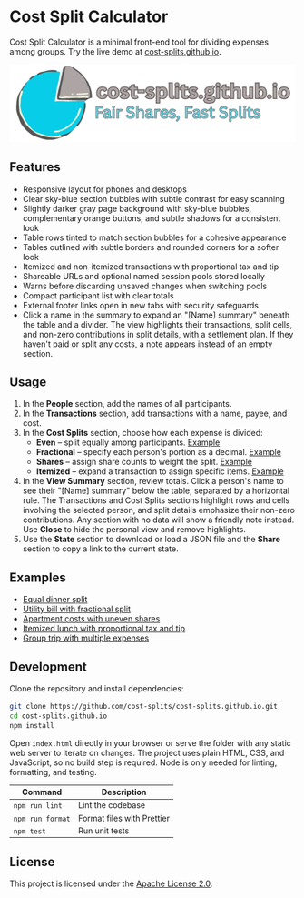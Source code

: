 # Cost Split Calculator

Cost Split Calculator is a minimal front-end tool for dividing expenses among
groups. Try the live demo at
[cost-splits.github.io](https://cost-splits.github.io).

![Cost Split Calculator screenshot](assets/icon-banner.png)

## Features

- Responsive layout for phones and desktops
- Clear sky-blue section bubbles with subtle contrast for easy scanning
- Slightly darker gray page background with sky-blue bubbles, complementary
  orange buttons, and subtle shadows for a consistent look
- Table rows tinted to match section bubbles for a cohesive appearance
- Tables outlined with subtle borders and rounded corners for a softer look
- Itemized and non-itemized transactions with proportional tax and tip
- Shareable URLs and optional named session pools stored locally
- Warns before discarding unsaved changes when switching pools
- Compact participant list with clear totals
- External footer links open in new tabs with security safeguards
- Click a name in the summary to expand an "[Name] summary" beneath the table
  and a divider. The view highlights their transactions, split cells, and
  non-zero contributions in split details, with a settlement plan. If they
  haven't paid or split any costs, a note appears instead of an empty section.

## Usage

1. In the **People** section, add the names of all participants.
2. In the **Transactions** section, add transactions with a name, payee, and
   cost.
3. In the **Cost Splits** section, choose how each expense is divided:
   - **Even** – split equally among participants.
     [Example](https://cost-splits.github.io/?state=N4IgDg9hA2IFwgKIA8CGBbM0CmcAEAIgJYB2J2ATiADTjYRbbwDaIAgtEQMZO0BCEAEY0QAYVQUYIALq0ALhVQkAzqi5yiEFS1AkMTBMTKURXCMrnwA7AA4AdABYAzLTCoAnibgAGWsqxEcsosAIzUYSHSAL7RQA)
   - **Fractional** – specify each person's portion as a decimal.
     [Example](https://cost-splits.github.io/?state=N4IgDg9hA2IFwgKIA8CGBbM0CmcAEAYgE6oDGALgJYQB2qsANONhFtvANogCCNdITAEKoiRAJ4CQAYWgjUIALpNyJGgGcyVWms6g66dgkQ4KRSqUrkJTUhDXl4ARgBMAZgB0ANgDsTMKjFsIicmNSxLHTgOAAZ3AFYGWNdE92cFAF8MoA)
   - **Shares** – assign share counts to weight the split.
     [Example](https://cost-splits.github.io/?state=N4IgDg9hA2IFwgKIA8CGBbM0CmcAEAgmKgE4Au62AdmSADTjYRbbwDaIBOy9IAQqgCWOAJ68AwgAsSggM4gAugzIlUVWagDGZQRHXtQVDKwQAlarQaaIs2nABMAFgDMAVgB0rhsRHYS8AEYGWSxBMnk4NiD7OmcFAF8EoA)
   - **Itemized** – expand a transaction to assign specific items.
     [Example](https://cost-splits.github.io/?state=N4IgDg9hA2IFwgKIA8CGBbM0CmcAEAMgK4B2AxgBYgA042EW28A2iACKomo1LQCWPAGJ8IXEAF1aAFwBOnAM6oyUkSXktQXdEwTFyVWmQjyp8ACwB2AHQXaYVAE9sM+AAZa8rHynq4zAIzUgf6SIN7Y6L7MoOHo8CAAQkQyAObOPEYm8P4AzFY5tiCe-D4sge6u4gC+1DFSEfEAyqjQqAAmGcamcP7+VgBMABweXqV+7uXVtWH1cQgACqgm3IZd2WZWAKz9IyVRFUHVR1VAA)
4. In the **View Summary** section, review totals. Click a person's name to see
   their "[Name] summary" below the table, separated by a horizontal rule. The
   Transactions and Cost Splits sections highlight rows and cells involving the
   selected person, and split details emphasize their non-zero contributions.
   Any section with no data will show a friendly note instead. Use **Close** to
   hide the personal view and remove highlights.
5. Use the **State** section to download or load a JSON file and the **Share**
   section to copy a link to the current state.

## Examples

- [Equal dinner split](https://cost-splits.github.io/?state=N4IgDg9hA2IFwgKIA8CGBbM0CmcAEAIgJYB2J2ATiADTjYRbbwDaIAgtEQMZO0BCEAEY0QAYVQUYIALq0ALhVQkAzqi5yiEFS1AkMTBMTKURXCMrnwA7AA4AdABYAzLTCoAnibgAGWsqxEcsosAIzUYSHSAL7RQA)
- [Utility bill with fractional split](https://cost-splits.github.io/?state=N4IgDg9hA2IFwgKIA8CGBbM0CmcAEAYgE6oDGALgJYQB2qsANONhFtvANogCCNdITAEKoiRAJ4CQAYWgjUIALpNyJGgGcyVWms6g66dgkQ4KRSqUrkJTUhDXl4ARgBMAZgB0ANgDsTMKjFsIicmNSxLHTgOAAZ3AFYGWNdE92cFAF8MoA)
- [Apartment costs with uneven shares](https://cost-splits.github.io/?state=N4IgDg9hA2IFwgKIA8CGBbM0CmcAEAgmKgE4Au62AdmSADTjYRbbwDaIBOy9IAQqgCWOAJ68AwgAsSggM4gAugzIlUVWagDGZQRHXtQVDKwQAlarQaaIs2nABMAFgDMAVgB0rhsRHYS8AEYGWSxBMnk4NiD7OmcFAF8EoA)
- [Itemized lunch with proportional tax and tip](https://cost-splits.github.io/?state=N4IgDg9hA2IFwgKIA8CGBbM0CmcAEAMgK4B2AxgBYgA042EW28A2iACKomo1LQCWPAGJ8IXEAF1aAFwBOnAM6oyUkSXktQXdEwTFyVWmQjyp8ACwB2AHQXaYVAE9sM+AAZa8rHynq4zAIzUgf6SIN7Y6L7MoOHo8CAAQkQyAObOPEYm8P4AzFY5tiCe-D4sge6u4gC+1DFSEfEAyqjQqAAmGcamcP7+VgBMABweXqV+7uXVtWH1cQgACqgm3IZd2WZWAKz9IyVRFUHVR1VAA)
- [Group trip with multiple expenses](https://cost-splits.github.io/?state=N4IgDg9hA2IFwgKIA8CGBbM0CmcAEAKgE4CWYIANONhFtvANogCCOylIAQtKiURwGFUAZ2wBPDgBFsANxIA7DomjQSEAC4gAulXVFU84agDG6tYcah5GegiEAjDsYjDNcAKwAOAHQBOd1RgqGLY-HAAzFTCWCTqwowAjBRJKclaAL4UVjbwIAASGtiwVM6u8ABsAEzh3gAsSeDBofAADFExcYkUlcm9CRlZINbotiCSCvLNJS5ulQk1np6BTWE9INGqnXAMqbs6ILHY6PHboIfouQBiUAAmTjPwCZ7u3gHrHSc7fX0DZ+pHuUkpHkAGt4tMynBKj5wkt3ptPm1UkiMr8hjkEAQSMYQdhOhC3PMXuUAOzLEJhWrtBFdJJItLpDJAA)

## Development

Clone the repository and install dependencies:

```bash
git clone https://github.com/cost-splits/cost-splits.github.io.git
cd cost-splits.github.io
npm install
```

Open `index.html` directly in your browser or serve the folder with any static
web server to iterate on changes. The project uses plain HTML, CSS, and
JavaScript, so no build step is required. Node is only needed for linting,
formatting, and testing.

| Command          | Description                |
| ---------------- | -------------------------- |
| `npm run lint`   | Lint the codebase          |
| `npm run format` | Format files with Prettier |
| `npm test`       | Run unit tests             |

## License

This project is licensed under the [Apache License 2.0](LICENSE).
